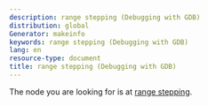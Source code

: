 ```yaml
---
description: range stepping (Debugging with GDB)
distribution: global
Generator: makeinfo
keywords: range stepping (Debugging with GDB)
lang: en
resource-type: document
title: range stepping (Debugging with GDB)
---
```

The node you are looking for is at [range stepping](Continuing-and-Stepping.html#range-stepping).
